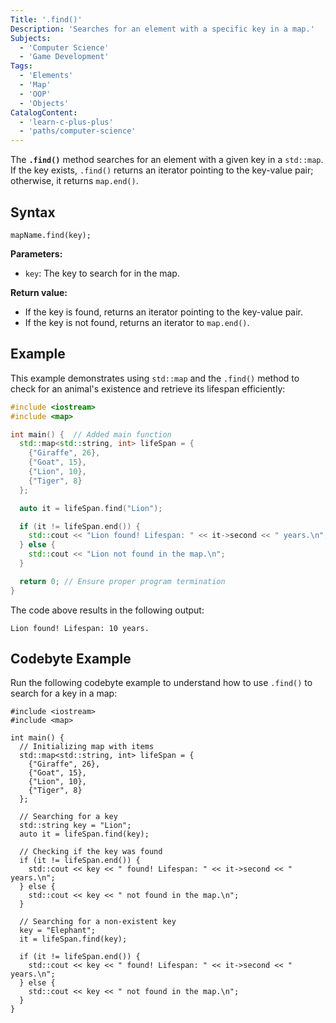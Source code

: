 ```yaml
---
Title: '.find()'
Description: 'Searches for an element with a specific key in a map.'
Subjects:
  - 'Computer Science'
  - 'Game Development'
Tags:
  - 'Elements'
  - 'Map'
  - 'OOP'
  - 'Objects'
CatalogContent:
  - 'learn-c-plus-plus'
  - 'paths/computer-science'
---
```


The **`.find()`** method searches for an element with a given key in a `std::map`. If the key exists, `.find()` returns an iterator pointing to the key-value pair; otherwise, it returns `map.end()`.

## Syntax

```pseudo
mapName.find(key);
```

**Parameters:**

- `key`: The key to search for in the map.

**Return value:**

- If the key is found, returns an iterator pointing to the key-value pair.
- If the key is not found, returns an iterator to `map.end()`.

## Example

This example demonstrates using `std::map` and the `.find()` method to check for an animal's existence and retrieve its lifespan efficiently:

```cpp
#include <iostream>
#include <map>

int main() {  // Added main function
  std::map<std::string, int> lifeSpan = {
    {"Giraffe", 26},
    {"Goat", 15},
    {"Lion", 10},
    {"Tiger", 8}
  };

  auto it = lifeSpan.find("Lion");

  if (it != lifeSpan.end()) {
    std::cout << "Lion found! Lifespan: " << it->second << " years.\n";
  } else {
    std::cout << "Lion not found in the map.\n";
  }

  return 0; // Ensure proper program termination
}
```

The code above results in the following output:

```shell
Lion found! Lifespan: 10 years.
```

## Codebyte Example

Run the following codebyte example to understand how to use `.find()` to search for a key in a map:

```codebyte/cpp
#include <iostream>
#include <map>

int main() {
  // Initializing map with items
  std::map<std::string, int> lifeSpan = {
    {"Giraffe", 26},
    {"Goat", 15},
    {"Lion", 10},
    {"Tiger", 8}
  };

  // Searching for a key
  std::string key = "Lion";
  auto it = lifeSpan.find(key);

  // Checking if the key was found
  if (it != lifeSpan.end()) {
    std::cout << key << " found! Lifespan: " << it->second << " years.\n";
  } else {
    std::cout << key << " not found in the map.\n";
  }

  // Searching for a non-existent key
  key = "Elephant";
  it = lifeSpan.find(key);

  if (it != lifeSpan.end()) {
    std::cout << key << " found! Lifespan: " << it->second << " years.\n";
  } else {
    std::cout << key << " not found in the map.\n";
  }
}
```

